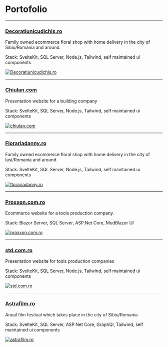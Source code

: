 
# Portofolio

***
### [Decoratiunicudichis.ro](https://www.decoratiunicudichis.ro)

Family owned ecommerce floral shop with home delivery in the city of Sibiu/Romania and around.

Stack: SvelteKit, SQL Server, Node.js,  Tailwind, self maintained ui components 

[![Decoratiunicudichis.ro](/assets/decoratiunicudichis.ro.png "Decoratiunicudichis.ro")](https://www.decoratiunicudichis.ro)

***
### [Chiulan.com](https://new.chiulan.com)

Presentation website for a building company

Stack: SvelteKit, SQL Server, Node.js, Tailwind, self maintained ui components 

[![chiulan.com](/assets/new.chiulan.com.png "chiulan.com")](https://new.chiulan.com)

***
### [Florariadanny.ro](https://www.florariadanny.ro)

Family owned ecommerce floral shop with home delivery in the city of Iasi/Romania and around.

Stack: SvelteKit, SQL Server, Node.js, Tailwind, self maintained ui components 

[![florariadanny.ro](/assets/www.florariadanny.ro.png "florariadanny.ro")](https://www.florariadanny.ro)

***
### [Proxxon.com.ro](https://www.proxxon.com.ro)

Ecommerce website for a tools production company.

Stack: Blazor Server, SQL Server, ASP.Net Core, MudBlazor UI

[![proxxon.com.ro](/assets/www.proxxon.com.ro.png "proxxon.com.ro")](https://www.proxxon.com.ro)

***
### [std.com.ro](https://www.std.com.ro)

Presentation website for tools production companies

Stack: SvelteKit, SQL Server, Node.js, Tailwind, self maintained ui components 

[![std.com.ro](/assets/www.std.com.ro.png "std.com.ro")](https://www.std.com.ro)

***
### [Astrafilm.ro](https://www.astrafilm.ro)

Anual film festival which takes place in the city of Sibiu/Romania

Stack: SvelteKit, SQL Server, ASP.Net Core, GraphQl, Tailwind, self maintained ui components 

[![astrafilm.ro](/assets/www.astrafilm.ro.png?v=1 "astrafilm.ro")](https://www.astrafilm.ro)



